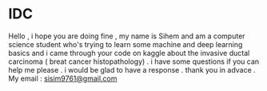 # IDC
Hello , 
i hope you are doing fine , my name is Sihem and am a computer science student who's trying to learn some machine and deep learning basics and i came through your code on kaggle about the invasive ductal carcinoma ( breat cancer histopathology) .
i have some questions if you can help me please .
i would be glad to have a response .
thank you in advace .
My email : sisim9761@gmail.com

